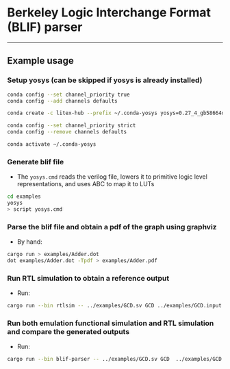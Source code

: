 # Berkeley Logic Interchange Format (BLIF) parser

---

## Example usage

### Setup yosys (can be skipped if yosys is already installed)

```bash
conda config --set channel_priority true
conda config --add channels defaults

conda create -c litex-hub --prefix ~/.conda-yosys yosys=0.27_4_gb58664d44

conda config --set channel_priority strict
conda config --remove channels defaults

conda activate ~/.conda-yosys
```

### Generate blif file

- The `yosys.cmd` reads the verilog file, lowers it to primitive logic level representations, and uses ABC to map it to LUTs

```bash
cd examples
yosys
> script yosys.cmd
```

### Parse the blif file and obtain a pdf of the graph using graphviz

- By hand:

```bash
cargo run > examples/Adder.dot
dot examples/Adder.dot -Tpdf > examples/Adder.pdf
```

### Run RTL simulation to obtain a reference output

- Run:

```bash
cargo run --bin rtlsim -- ../examples/GCD.sv GCD ../examples/GCD.input
```

### Run both emulation functional simulation and RTL simulation and compare the generated outputs

- Run:

```bash
cargo run --bin blif-parser -- ../examples/GCD.sv GCD  ../examples/GCD.input ../examples/GCD-2bit.lut.blif
```
